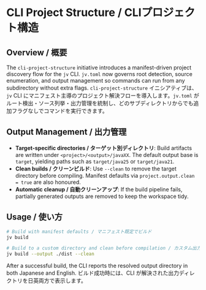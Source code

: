 # CLI Project Structure / CLIプロジェクト構造

## Overview / 概要
The `cli-project-structure` initiative introduces a manifest-driven project discovery flow for the `jv` CLI. `jv.toml` now governs root detection, source enumeration, and output management so commands can run from any subdirectory without extra flags.
`cli-project-structure` イニシアティブは、`jv` CLI にマニフェスト主導のプロジェクト解決フローを導入します。`jv.toml` がルート検出・ソース列挙・出力管理を統制し、どのサブディレクトリからでも追加フラグなしでコマンドを実行できます。

## Output Management / 出力管理
- **Target-specific directories / ターゲット別ディレクトリ**: Build artifacts are written under `<project>/<output>/javaXX`. The default output base is `target`, yielding paths such as `target/java25` or `target/java21`.
- **Clean builds / クリーンビルド**: Use `--clean` to remove the target directory before compiling. Manifest defaults via `project.output.clean = true` are also honoured.
- **Automatic cleanup / 自動クリーンアップ**: If the build pipeline fails, partially generated outputs are removed to keep the workspace tidy.

## Usage / 使い方
```bash
# Build with manifest defaults / マニフェスト既定でビルド
jv build

# Build to a custom directory and clean before compilation / カスタム出力先 + クリーンビルド
jv build --output ./dist --clean
```

After a successful build, the CLI reports the resolved output directory in both Japanese and English.
ビルド成功時には、CLI が解決された出力ディレクトリを日英両方で表示します。
